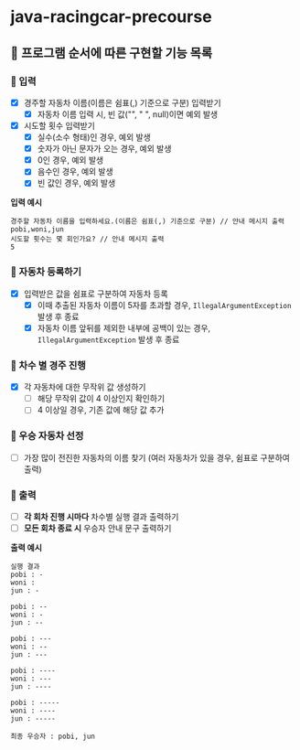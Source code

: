 # java-racingcar-precourse

## 📌 프로그램 순서에 따른 구현할 기능 목록

### 📝 입력

- [X] 경주할 자동차 이름(이름은 쉼표(,) 기준으로 구분) 입력받기
  - [X] 자동차 이름 입력 시, 빈 값("", " ", null)이면 예외 발생
- [X] 시도할 횟수 입력받기
  - [X] 실수(소수 형태)인 경우, 예외 발생
  - [X] 숫자가 아닌 문자가 오는 경우, 예외 발생
  - [X] 0인 경우, 예외 발생
  - [X] 음수인 경우, 예외 발생
  - [X] 빈 값인 경우, 예외 발생

**입력 예시**
```
경주할 자동차 이름을 입력하세요.(이름은 쉼표(,) 기준으로 구분) // 안내 메시지 출력
pobi,woni,jun
시도할 횟수는 몇 회인가요? // 안내 메시지 출력
5
```

### 📝 자동차 등록하기
- [X] 입력받은 값을 쉼표로 구분하여 자동차 등록
    - [X] 이때 추출된 자동차 이름이 5자를 초과할 경우, ```IllegalArgumentException``` 발생 후 종료
    - [X] 자동차 이름 앞뒤를 제외한 내부에 공백이 있는 경우, ```IllegalArgumentException``` 발생 후 종료

### 📝 차수 별 경주 진행
- [X] 각 자동차에 대한 무작위 값 생성하기
    - [ ] 해당 무작위 값이 4 이상인지 확인하기
    - [ ] 4 이상일 경우, 기존 값에 해당 값 추가

### 📝 우승 자동차 선정
- [ ] 가장 많이 전진한 자동차의 이름 찾기 (여러 자동차가 있을 경우, 쉼표로 구분하여 출력)

### 📝 출력

- [ ] **각 회차 진행 시마다** 차수별 실행 결과 출력하기
- [ ] **모든 회차 종료 시** 우승자 안내 문구 출력하기

**출력 예시**
```
실행 결과
pobi : -
woni : 
jun : -

pobi : --
woni : -
jun : --

pobi : ---
woni : --
jun : ---

pobi : ----
woni : ---
jun : ----

pobi : -----
woni : ----
jun : -----

최종 우승자 : pobi, jun
```
